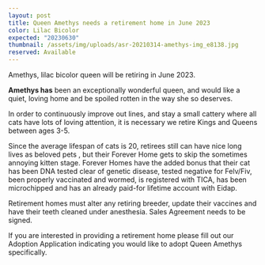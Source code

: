 ```yaml
---
layout: post
title: Queen Amethys needs a retirement home in June 2023
color: Lilac Bicolor
expected: "20230630"
thumbnail: /assets/img/uploads/asr-20210314-amethys-img_e8138.jpg
reserved: Available
---
```

 Amethys, lilac bicolor queen will be retiring in June 2023.

**Amethys has** been an exceptionally wonderful queen, and would like a quiet, loving home and be spoiled rotten in the way she so deserves. 

In order to continuously improve out lines, and stay a small cattery where all cats have lots of loving attention, it is necessary we retire Kings and Queens between ages 3-5. 

Since the average lifespan of cats is 20,  retirees still can have nice long lives as beloved pets , but their Forever Home gets to skip the sometimes annoying kitten stage.  Forever Homes have the added bonus that their cat has been DNA tested clear of genetic disease, tested negative for Felv/Fiv, been properly vaccinated and wormed, is registered with TICA, has been microchipped and has an already paid-for lifetime account with Eidap.  

Retirement homes must alter any retiring breeder, update their vaccines and have their teeth cleaned under anesthesia.  Sales Agreement needs to be signed. 

If you are interested in providing a retirement home please fill out our Adoption Application indicating you would like to adopt Queen Amethys specifically.